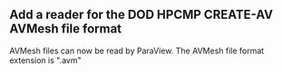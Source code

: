 ## Add a reader for the DOD HPCMP CREATE-AV AVMesh file format

AVMesh files can now be read by ParaView. The AVMesh file format extension is ".avm"
